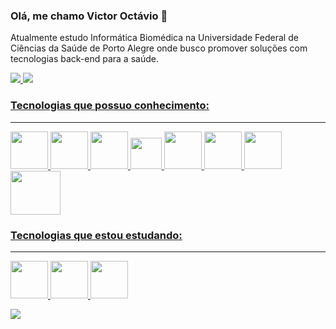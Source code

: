 ### Olá, me chamo Victor Octávio 👋 
Atualmente estudo Informática Biomédica na Universidade Federal de Ciências da Saúde de Porto Alegre
onde busco promover soluções com tecnologias back-end para a saúde.

<div>
  <a href = "https://www.linkedin.com/in/victor-oct%C3%A1vio-rodrigues-alves-1392a6247/">
  <img heigh="180em" src="https://github-readme-stats.vercel.app/api?username=victor-octavio&show_icons=true&theme=dracula&include_all_commits=true&count_private=true"/>
  <img heigh="180em" src="https://github-readme-stats.vercel.app/api/top-langs/?username=victor-octavio&theme=dracula&include_all_commits=true&count_private=true"/>
  
</div>

### Tecnologias que possuo conhecimento:
___________
<div>
  <div>
  <img allign = center height=60 width=60 src="https://cdn.jsdelivr.net/gh/devicons/devicon/icons/java/java-original.svg" />
  <img allign=center height = 60 width=60 src="https://cdn.jsdelivr.net/gh/devicons/devicon/icons/spring/spring-original.svg" />
  <img allign=center height=60 width=60  src="https://cdn.jsdelivr.net/gh/devicons/devicon/icons/python/python-original.svg"/>           
  <img allign=center height=50 width=50  src="https://cdn.jsdelivr.net/gh/devicons/devicon/icons/flutter/flutter-original.svg"/>
  <img allign=center height = 60 width=60 src="https://cdn.jsdelivr.net/gh/devicons/devicon/icons/ubuntu/ubuntu-plain.svg" />
  <img allign=center height = 60 width=60 src="https://cdn.jsdelivr.net/gh/devicons/devicon/icons/c/c-original.svg" />
  <img allign=center height = 60 width=60 src="https://cdn.jsdelivr.net/gh/devicons/devicon/icons/git/git-original.svg" />
  <img allign=center height = 70 width=80 src="https://cdn.jsdelivr.net/gh/devicons/devicon/icons/mysql/mysql-plain-wordmark.svg" />
  
    
  </div>     
</div>

### Tecnologias que estou estudando:
____________
<div>  
  <img allign=center height = 60 width=60 src="https://cdn.jsdelivr.net/gh/devicons/devicon/icons/typescript/typescript-original.svg"/>
  <img allign=center height = 60 width=60 src="https://cdn.jsdelivr.net/gh/devicons/devicon/icons/angularjs/angularjs-original.svg"/>
  <img allign=center height = 60 width=60 src="https://cdn.jsdelivr.net/gh/devicons/devicon/icons/docker/docker-original.svg" />    
        
</div>
<p></p>
<div>
  <a href="https://www.linkedin.com/in/victor-oct%C3%A1vio-rodrigues-alves-1392a6247/" target="_blank">
    <img src="https://img.shields.io/badge/-LinkedIn-%230077B5?style=for-the-badge&logo=linkedin&logoColor=white" target="_blank">
  </a>
</div>


